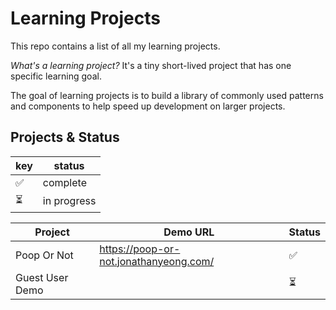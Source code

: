 # Learning Projects

This repo contains a list of all my learning projects.

*What's a learning project?* It's a tiny short-lived project that has one specific learning goal.

The goal of learning projects is to build a library of commonly used patterns and components to help speed up development
on larger projects.

## Projects & Status

| key | status |
| --- | ------ |
|  ✅  | complete |
|  ⏳  | in progress |

| Project | Demo URL | Status |
| ------- | -------- | ------ |
| Poop Or Not | https://poop-or-not.jonathanyeong.com/ |  ✅ |
| Guest User Demo | | ⏳ |